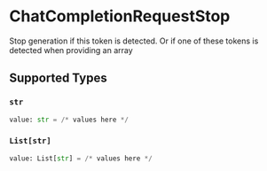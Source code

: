 # ChatCompletionRequestStop

Stop generation if this token is detected. Or if one of these tokens is detected when providing an array


## Supported Types

### `str`

```python
value: str = /* values here */
```

### `List[str]`

```python
value: List[str] = /* values here */
```


